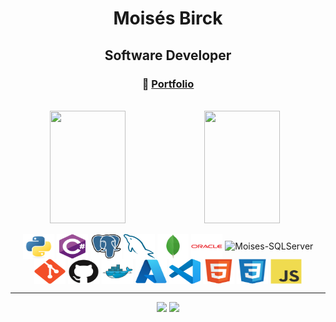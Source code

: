 <div align="center"> 
 
  # Moisés Birck
  ## Software Developer
 ### :rocket: [Portfolio](https://moises-birck.github.io/portfolio/)
<br/>
</div>

<div style="display: flex;"  align="center">
  <img height="180em"  width="49%" src="https://github-readme-stats.vercel.app/api?username=moises-birck&show_icons=true&include_all_commits=true&count_private=true&title_color=3290e4&text_color=ffffff&icon_color=3290e4&bg_color=0c0c0c&border_color=3290e4" >
  
  <img height="180em"  width="49%"  src="https://github-readme-stats.vercel.app/api/top-langs/?username=moises-birck&layout=compact&langs_count=7&&title_color=3290e4&text_color=ffffff&icon_color=3290e4&bg_color=0c0c0c&border_color=3290e4" >

</div>

  
<div style="display: inline_block;" align="center"><br>

  <!-- Linguagens -->
  <img align="center" alt="Moises-Python" height="40" width="50" src="https://raw.githubusercontent.com/devicons/devicon/master/icons/python/python-original.svg">
  <img align="center" alt="Moises-Csharp" height="40" width="50" src="https://raw.githubusercontent.com/devicons/devicon/master/icons/csharp/csharp-original.svg">
  

  <!-- Banco de Dados -->
  <img align="center" alt="Moises-PostgreSQL" height="40" width="50" src="https://raw.githubusercontent.com/devicons/devicon/master/icons/postgresql/postgresql-original.svg">
  <img align="center" alt="Moises-MySQL" height="40" width="50" src="https://raw.githubusercontent.com/devicons/devicon/master/icons/mysql/mysql-original.svg">
  <img align="center" alt="Moises-MongoDB" height="40" width="50" src="https://raw.githubusercontent.com/devicons/devicon/master/icons/mongodb/mongodb-original.svg">
  <img align="center" alt="Moises-Oracle" height="40" width="50" src="https://raw.githubusercontent.com/devicons/devicon/master/icons/oracle/oracle-original.svg">
  <img align="center" alt="Moises-SQLServer" height="40" width="50" src="https://www.svgrepo.com/show/303229/microsoft-sql-server-logo.svg">

  <!-- Ferramentas -->
  <img align="center" alt="Moises-Git" height="40" width="50" src="https://raw.githubusercontent.com/devicons/devicon/master/icons/git/git-original.svg">
  <img align="center" alt="Moises-Github" height="40" width="50" src="https://raw.githubusercontent.com/devicons/devicon/master/icons/github/github-original.svg">
  <img align="center" alt="Moises-Docker" height="40" width="50" src="https://raw.githubusercontent.com/devicons/devicon/master/icons/docker/docker-original.svg">
  <img align="center" alt="Moises-Azure" height="40" width="50" src="https://raw.githubusercontent.com/devicons/devicon/master/icons/azure/azure-original.svg">
  <img align="center" alt="Moises-VSCode" height="40" width="50" src="https://raw.githubusercontent.com/devicons/devicon/master/icons/vscode/vscode-original.svg">

  <!-- Web -->
  <img align="center" alt="Moises-HTML" height="40" width="50" src="https://raw.githubusercontent.com/devicons/devicon/master/icons/html5/html5-original.svg">
  <img align="center" alt="Moises-CSS" height="40" width="50" src="https://raw.githubusercontent.com/devicons/devicon/master/icons/css3/css3-original.svg">
  <img align="center" alt="Moises-Js" height="40" width="50" src="https://raw.githubusercontent.com/devicons/devicon/master/icons/javascript/javascript-original.svg">

</div>

 
  ---

<div align="center"> 
  <a href = "mailto:Moises.moises-birck@gmail.com"><img src="https://img.shields.io/badge/Gmail-D14836?style=for-the-badge&logo=gmail&logoColor=white" target="_blank"></a>      
  <a href="https://www.linkedin.com/in/moises-birck/" target="_blank"><img src="https://img.shields.io/badge/-LinkedIn-%230077B5?style=for-the-badge&logo=linkedin&logoColor=white" target="_blank"></a>
  
</div>
